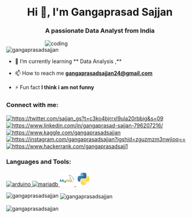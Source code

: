 <h1 align="center">Hi 👋, I'm Gangaprasad Sajjan</h1>
<h3 align="center">A passionate Data Analyst from India</h3>
<img align="right" alt="coding"width="400"src="https://user-images.githubusercontent.com/55389276/140866485-8fb1c876-9a8f-4d6a-98dc-08c4981eaf70.gif"
<p align="left"> <img src="https://komarev.com/ghpvc/?username=gangaprasadsajjan&label=Profile%20views&color=0e75b6&style=flat" alt="gangaprasadsajjan" /> </p>

- 🌱 I’m currently learning ** Data Analysis ,**

- 📫 How to reach me **gangaprasadsajjan24@gmail.com**

- ⚡ Fun fact **I think i am not funny**

<h3 align="left">Connect with me:</h3>
<p align="left">
<a href="https://twitter.com/https://twitter.com/sajjan_gs?t=c3ko4bjrrxl9ula20rbbig&s=09" target="blank"><img align="center" src="https://raw.githubusercontent.com/rahuldkjain/github-profile-readme-generator/master/src/images/icons/Social/twitter.svg" alt="https://twitter.com/sajjan_gs?t=c3ko4bjrrxl9ula20rbbig&s=09" height="30" width="40" /></a>
<a href="https://linkedin.com/in/https://www.linkedin.com/in/gangaprasad-sajjan-796207216/" target="blank"><img align="center" src="https://raw.githubusercontent.com/rahuldkjain/github-profile-readme-generator/master/src/images/icons/Social/linked-in-alt.svg" alt="https://www.linkedin.com/in/gangaprasad-sajjan-796207216/" height="30" width="40" /></a>
<a href="https://kaggle.com/https://www.kaggle.com/gangaprasadsajjan" target="blank"><img align="center" src="https://raw.githubusercontent.com/rahuldkjain/github-profile-readme-generator/master/src/images/icons/Social/kaggle.svg" alt="https://www.kaggle.com/gangaprasadsajjan" height="30" width="40" /></a>
<a href="https://instagram.com/https://instagram.com/gangaprasadsajjan?igshid=zguzmzm3nwjioq==" target="blank"><img align="center" src="https://raw.githubusercontent.com/rahuldkjain/github-profile-readme-generator/master/src/images/icons/Social/instagram.svg" alt="https://instagram.com/gangaprasadsajjan?igshid=zguzmzm3nwjioq==" height="30" width="40" /></a>
<a href="https://www.hackerrank.com/https://www.hackerrank.com/gangaprasadsajj1" target="blank"><img align="center" src="https://raw.githubusercontent.com/rahuldkjain/github-profile-readme-generator/master/src/images/icons/Social/hackerrank.svg" alt="https://www.hackerrank.com/gangaprasadsajj1" height="30" width="40" /></a>
</p>

<h3 align="left">Languages and Tools:</h3>
<p align="left"> <a href="https://www.arduino.cc/" target="_blank" rel="noreferrer"> <img src="https://cdn.worldvectorlogo.com/logos/arduino-1.svg" alt="arduino" width="40" height="40"/> </a> <a href="https://mariadb.org/" target="_blank" rel="noreferrer"> <img src="https://www.vectorlogo.zone/logos/mariadb/mariadb-icon.svg" alt="mariadb" width="40" height="40"/> </a> <a href="https://www.mysql.com/" target="_blank" rel="noreferrer"> <img src="https://raw.githubusercontent.com/devicons/devicon/master/icons/mysql/mysql-original-wordmark.svg" alt="mysql" width="40" height="40"/> </a> <a href="https://www.python.org" target="_blank" rel="noreferrer"> <img src="https://raw.githubusercontent.com/devicons/devicon/master/icons/python/python-original.svg" alt="python" width="40" height="40"/> </a> </p>

<p><img align="left" src="https://github-readme-stats.vercel.app/api/top-langs?username=gangaprasadsajjan&show_icons=true&locale=en&layout=compact" alt="gangaprasadsajjan" /></p>

<p>&nbsp;<img align="center" src="https://github-readme-stats.vercel.app/api?username=gangaprasadsajjan&show_icons=true&locale=en" alt="gangaprasadsajjan" /></p>

<p><img align="center" src="https://github-readme-streak-stats.herokuapp.com/?user=gangaprasadsajjan&" alt="gangaprasadsajjan" /></p>
